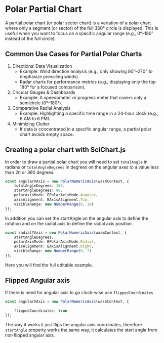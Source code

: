 # Polar Partial Chart

A partial polar chart (or polar sector chart) is a variation of a polar chart where only a segment (or sector) of the full 360° circle is displayed. This is useful when you want to focus on a specific angular range (e.g., 0°–180° instead of the full circle).

## Common Use Cases for Partial Polar Charts

1. Directional Data Visualization
    - Example: Wind direction analysis (e.g., only showing 90°–270° to emphasize prevailing winds).
    - Radar charts for performance metrics (e.g., displaying only the top 180° for a focused comparison).
2. Circular Gauges & Dashboards
    - Example: A speedometer or progress meter that covers only a semicircle (0°–180°).
3. Comparative Radial Analysis
    - Example: Highlighting a specific time range in a 24-hour clock (e.g., 6 AM to 6 PM).
4. Minimizing Clutter
    - If data is concentrated in a specific angular range, a partial polar chart avoids empty space.

## Creating a polar chart with SciChart.js

In order to draw a partial polar chart you will need to set `totalAngle` in radians or `totalAngleDegrees` in degrees on the angular axes to a value less than 2π or 360 degrees.

```typescript
const angularXAxis = new PolarNumericAxis(wasmContext, {
    totalAngleDegrees: 180,
    startAngleDegrees: 90,
    polarAxisMode: EPolarAxisMode.Angular,
    axisAlignment: EAxisAlignment.Top,
    visibleRange: new NumberRange(0, 10)
});
```

In addition you can set the startAngle on the angular axis to define the rotation and on the radial axis to define the radial axis position.

```typescript
const radialYAxis = new PolarNumericAxis(wasmContext, {
    startAngleDegrees,
    polarAxisMode: EPolarAxisMode.Radial,
    axisAlignment: EAxisAlignment.Right,
    visibleRange: new NumberRange(0, 7)
});
```

Here you will find the full editable example.

## Flipped Angular axis

If there is need for angular axis to go clock-wise use `flippedCoordinates`

```typescript
const angularXAxis = new PolarNumericAxis(wasmContext, {
    ...
    flippedCoordinates: true
});
```

The way it works it just flips the angular axis coordinates, therefore `startAngle` property works the same way, it calculates the start angle from not-flipped angular axis.
